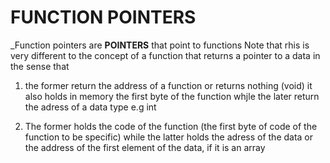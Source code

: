 # **FUNCTION POINTERS**


_Function pointers are **POINTERS** that point to functions
Note that rhis is very different to the concept of a function that returns a pointer to a data in the sense that
1. the former return the address of a function or returns nothing (void) it also holds in memory the first byte of the function
whjle the later return the adress of a data type e.g int

2. The former holds the code of the function (the first byte of code of the function to be specific) while the latter holds the adress of the data or the address of the first element of the data, if it is an array
